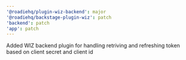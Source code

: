 ```yaml
---
'@roadiehq/plugin-wiz-backend': major
'@roadiehq/backstage-plugin-wiz': patch
'backend': patch
'app': patch
---
```


Added WIZ backend plugin for handling retriving and refreshing token based on client secret and client id
